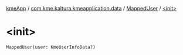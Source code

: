 [kmeApp](../../index.md) / [com.kme.kaltura.kmeapplication.data](../index.md) / [MappedUser](index.md) / [&lt;init&gt;](./-init-.md)

# &lt;init&gt;

`MappedUser(user: KmeUserInfoData?)`